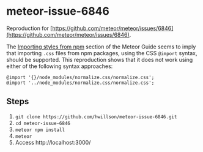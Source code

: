 # meteor-issue-6846

Reproduction for [https://github.com/meteor/meteor/issues/6846](https://github.com/meteor/meteor/issues/6846).

The [Importing styles from npm](https://guide.meteor.com/using-npm-packages.html#npm-styles) 
section of the Meteor Guide seems to imply that importing `.css` files from npm 
packages, using the CSS `@import` syntax, should be supported. This 
reproduction shows that it does not work using either of the following 
syntax approaches:

```
@import '{}/node_modules/normalize.css/normalize.css';
@import '../node_modules/normalize.css/normalize.css';
```

## Steps

1. `git clone https://github.com/hwillson/meteor-issue-6846.git`
2. `cd meteor-issue-6846`
3. `meteor npm install`
4. `meteor`
5. Access http://localhost:3000/

